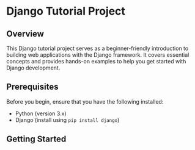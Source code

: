 # Django Tutorial Project

## Overview

This Django tutorial project serves as a beginner-friendly introduction to building web applications with the Django framework. It covers essential concepts and provides hands-on examples to help you get started with Django development.

## Prerequisites

Before you begin, ensure that you have the following installed:

- Python (version 3.x)
- Django (install using `pip install django`)

## Getting Started
